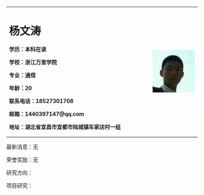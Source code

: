 <table border="0">
  <tr>
    <td width="75%">
      <h1>杨文涛</h1>
      <p><b>学历：本科在读</b></p>
      <p><b>学校：浙江万里学院</b></p>
      <p><b>专业：通信</b></p>
      <p><b>年龄：20</b></p>
      <p><b>联系电话：18527301708</b></p>  
      <p><b>邮箱：1440397147@qq.com</b></p>
      <p><b>地址：湖北省宜昌市宜都市陆城镇车家店村一组</b></p>
    </td>
    <td width="25%">
      <img src="/QQ图片20200217161406.jpg" width="100%">      
    </td>
  </tr>
</table>


最新消息：无

荣誉奖励：无

研究方向：

项目研究：
